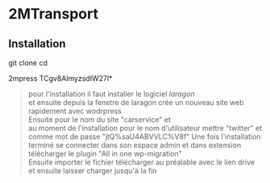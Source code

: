# 2MTransport

## Installation

git clone
cd


2mpress
TCgv8AlmyzsdIW27l*

> pour l'installation il faut installer le logiciel _laragon_  
et ensuite depuis la fenetre de laragon crée un nouveau site web rapidement avec wodrpress  
Ensuite pour le nom du site "carservice" et  
au moment de l'installation pour le nom d'utilisateur mettre "twitter" et comme mot de passe "jtQ%saU4ABVVLC%V8f"
Une fois l'installation terminé se connecter dans son espace admin et dans extension télécharger le plugin  "All in one wp-migration"  
Ensuite importer le fichier télécharger au préalable avec le lien drive et ensuite laisser charger jusqu'à la fin
